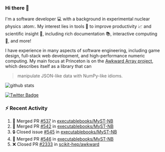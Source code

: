 ### Hi there 👋 

I'm a software developer 💻 with a background in experimental nuclear physics :atom:. My interest lies in tools :wrench: to improve productivity :chart_with_upwards_trend: and scientific insight :telescope:, including rich documentation 📚, interactive computing 🧮, and more! 

I have experience in many aspects of software engineering, including game design, full-stack web development, and high-performance numeric computing. My main focus at Princeton is on the [Awkward Array project](awkward-array.org/), which describes itself as a library that can 
> manipulate JSON-like data with NumPy-like idioms.

![github stats](https://github-readme-stats.vercel.app/api?username=agoose77&show_icons=true&hide_rank=true&hide_title=true&bg_color=30,e76445,904e95&text_color=efe3ec&icon_color=efe3ec)
<!--
**agoose77/agoose77** is a ✨ _special_ ✨ repository because its `README.md` (this file) appears on your GitHub profile.

Here are some ideas to get you started:

- 🔭 I’m currently working on ...
- 🌱 I’m currently learning ...
- 👯 I’m looking to collaborate on ...
- 🤔 I’m looking for help with ...
- 💬 Ask me about ...
- 📫 How to reach me: ...
- 😄 Pronouns: ...
- ⚡ Fun fact: ...
-->

[![Twitter Badge](https://img.shields.io/twitter/follow/agoose77?style=flat-square&logo=Twitter&logoColor=white&color=cornflowerblue)](https://twitter.com/agoose77)

### :zap: Recent Activity

<!--START_SECTION:activity-->
1. 🎉 Merged PR [#537](https://github.com/executablebooks/MyST-NB/pull/537) in [executablebooks/MyST-NB](https://github.com/executablebooks/MyST-NB)
2. 🎉 Merged PR [#542](https://github.com/executablebooks/MyST-NB/pull/542) in [executablebooks/MyST-NB](https://github.com/executablebooks/MyST-NB)
3. 🔒 Closed issue [#545](https://github.com/executablebooks/MyST-NB/issues/545) in [executablebooks/MyST-NB](https://github.com/executablebooks/MyST-NB)
4. 🎉 Merged PR [#546](https://github.com/executablebooks/MyST-NB/pull/546) in [executablebooks/MyST-NB](https://github.com/executablebooks/MyST-NB)
5. ❌ Closed PR [#2333](https://github.com/scikit-hep/awkward/pull/2333) in [scikit-hep/awkward](https://github.com/scikit-hep/awkward)
<!--END_SECTION:activity-->
